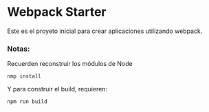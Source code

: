 # Webpack Starter

Este es el proyeto inicial para crear aplicaciones utilizando webpack.

### Notas:
Recuerden reconstruir los módulos de Node

```
nmp install
```

Y para construir el build, requieren:
```
npm run build
```